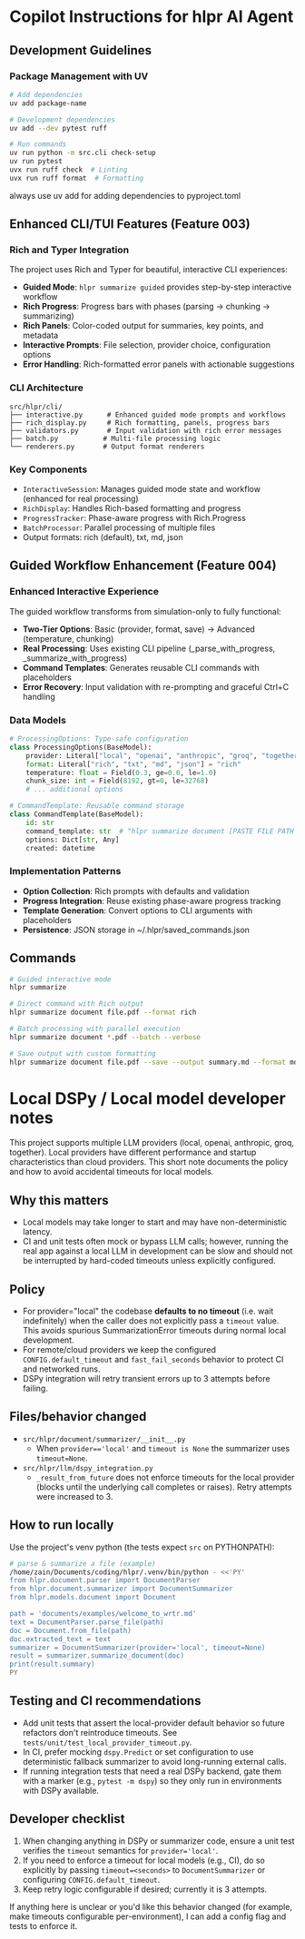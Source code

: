 # Copilot Instructions for hlpr AI Agent

## Development Guidelines

### Package Management with UV
```bash
# Add dependencies
uv add package-name

# Development dependencies  
uv add --dev pytest ruff

# Run commands
uv run python -m src.cli check-setup
uv run pytest
uvx run ruff check  # Linting
uvx run ruff format  # Formatting
```
always use uv add for adding dependencies to pyproject.toml

## Enhanced CLI/TUI Features (Feature 003)

### Rich and Typer Integration
The project uses Rich and Typer for beautiful, interactive CLI experiences:

- **Guided Mode**: `hlpr summarize guided` provides step-by-step interactive workflow
- **Rich Progress**: Progress bars with phases (parsing → chunking → summarizing)
- **Rich Panels**: Color-coded output for summaries, key points, and metadata
- **Interactive Prompts**: File selection, provider choice, configuration options
- **Error Handling**: Rich-formatted error panels with actionable suggestions

### CLI Architecture
```
src/hlpr/cli/
├── interactive.py      # Enhanced guided mode prompts and workflows
├── rich_display.py     # Rich formatting, panels, progress bars
├── validators.py       # Input validation with rich error messages
├── batch.py           # Multi-file processing logic
└── renderers.py       # Output format renderers
```

### Key Components
- `InteractiveSession`: Manages guided mode state and workflow (enhanced for real processing)
- `RichDisplay`: Handles Rich-based formatting and progress
- `ProgressTracker`: Phase-aware progress with Rich.Progress
- `BatchProcessor`: Parallel processing of multiple files
- Output formats: rich (default), txt, md, json

## Guided Workflow Enhancement (Feature 004)

### Enhanced Interactive Experience
The guided workflow transforms from simulation-only to fully functional:

- **Two-Tier Options**: Basic (provider, format, save) → Advanced (temperature, chunking)
- **Real Processing**: Uses existing CLI pipeline (_parse_with_progress, _summarize_with_progress)
- **Command Templates**: Generates reusable CLI commands with placeholders
- **Error Recovery**: Input validation with re-prompting and graceful Ctrl+C handling

### Data Models
```python
# ProcessingOptions: Type-safe configuration
class ProcessingOptions(BaseModel):
    provider: Literal["local", "openai", "anthropic", "groq", "together"] = "local"
    format: Literal["rich", "txt", "md", "json"] = "rich"
    temperature: float = Field(0.3, ge=0.0, le=1.0)
    chunk_size: int = Field(8192, gt=0, le=32768)
    # ... additional options

# CommandTemplate: Reusable command storage
class CommandTemplate(BaseModel):
    id: str
    command_template: str  # "hlpr summarize document [PASTE FILE PATH HERE] ..."
    options: Dict[str, Any]
    created: datetime
```

### Implementation Patterns
- **Option Collection**: Rich prompts with defaults and validation
- **Progress Integration**: Reuse existing phase-aware progress tracking
- **Template Generation**: Convert options to CLI arguments with placeholders
- **Persistence**: JSON storage in ~/.hlpr/saved_commands.json

## Commands
```bash
# Guided interactive mode
hlpr summarize

# Direct command with Rich output  
hlpr summarize document file.pdf --format rich

# Batch processing with parallel execution
hlpr summarize document *.pdf --batch --verbose

# Save output with custom formatting
hlpr summarize document file.pdf --save --output summary.md --format md
```

# Local DSPy / Local model developer notes

This project supports multiple LLM providers (local, openai, anthropic, groq, together).
Local providers have different performance and startup characteristics than cloud providers.
This short note documents the policy and how to avoid accidental timeouts for local models.

Why this matters
-----------------
- Local models may take longer to start and may have non-deterministic latency.
- CI and unit tests often mock or bypass LLM calls; however, running the real app against
  a local LLM in development can be slow and should not be interrupted by hard-coded
  timeouts unless explicitly configured.

Policy
------
- For provider="local" the codebase **defaults to no timeout** (i.e. wait indefinitely)
  when the caller does not explicitly pass a `timeout` value. This avoids spurious
  SummarizationError timeouts during normal local development.
- For remote/cloud providers we keep the configured `CONFIG.default_timeout` and
  `fast_fail_seconds` behavior to protect CI and networked runs.
- DSPy integration will retry transient errors up to 3 attempts before failing.

Files/behavior changed
----------------------
- `src/hlpr/document/summarizer/__init__.py`
  - When `provider=='local'` and `timeout is None` the summarizer uses `timeout=None`.
- `src/hlpr/llm/dspy_integration.py`
  - `_result_from_future` does not enforce timeouts for the local provider (blocks until
    the underlying call completes or raises). Retry attempts were increased to 3.

How to run locally
-------------------
Use the project's venv python (the tests expect `src` on PYTHONPATH):

```bash
# parse & summarize a file (example)
/home/zain/Documents/coding/hlpr/.venv/bin/python - <<'PY'
from hlpr.document.parser import DocumentParser
from hlpr.document.summarizer import DocumentSummarizer
from hlpr.models.document import Document

path = 'documents/examples/welcome_to_wrtr.md'
text = DocumentParser.parse_file(path)
doc = Document.from_file(path)
doc.extracted_text = text
summarizer = DocumentSummarizer(provider='local', timeout=None)
result = summarizer.summarize_document(doc)
print(result.summary)
PY
```

Testing and CI recommendations
-----------------------------
- Add unit tests that assert the local-provider default behavior so future refactors
  don't reintroduce timeouts. See `tests/unit/test_local_provider_timeout.py`.
- In CI, prefer mocking `dspy.Predict` or set configuration to use deterministic
  fallback summarizer to avoid long-running external calls.
- If running integration tests that need a real DSPy backend, gate them with a marker
  (e.g., `pytest -m dspy`) so they only run in environments with DSPy available.

Developer checklist
-------------------
1. When changing anything in DSPy or summarizer code, ensure a unit test verifies
   the `timeout` semantics for `provider='local'`.
2. If you need to enforce a timeout for local models (e.g., CI), do so explicitly
   by passing `timeout=<seconds>` to `DocumentSummarizer` or configuring `CONFIG.default_timeout`.
3. Keep retry logic configurable if desired; currently it is 3 attempts.

If anything here is unclear or you'd like this behavior changed (for example, make
timeouts configurable per-environment), I can add a config flag and tests to enforce it.
